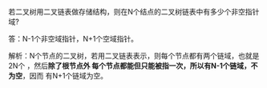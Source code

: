 若二叉树用二叉链表做存储结构，则在N个结点的二叉树链表中有多少个非空指针域?

答：N-1个非空域指针，N+1个空域指针。

解析：N个节点的二叉树，若用二叉链表表示，则每个节点都有两个链域，也就是2N个 ，然后**除了根节点外 每个节点都能但只能被指一次，所以有N-1个链域，不为空**，因而 有N+1个链域为空。

